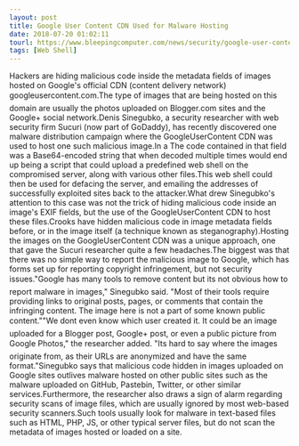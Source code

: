 ```yaml
---
layout: post
title: Google User Content CDN Used for Malware Hosting
date: 2018-07-20 01:02:11
tourl: https://www.bleepingcomputer.com/news/security/google-user-content-cdn-used-for-malware-hosting/
tags: [Web Shell]
---
```

Hackers are hiding malicious code inside the metadata fields of images hosted on Google's official CDN (content delivery network) googleusercontent.com.The type of images that are being hosted on this domain are usually the photos uploaded on Blogger.com sites and the Google+ social network.Denis Sinegubko, a security researcher with web security firm Sucuri (now part of GoDaddy), has recently discovered one malware distribution campaign where the GoogleUserContent CDN was used to host one such malicious image.In a The code contained in that field was a Base64-encoded string that when decoded multiple times would end up being a script that could upload a predefined web shell on the compromised server, along with various other files.This web shell could then be used for defacing the server, and emailing the addresses of successfully exploited sites back to the attacker.What drew Sinegubko's attention to this case was not the trick of hiding malicious code inside an image's EXIF fields, but the use of the GoogleUserContent CDN to host these files.Crooks have hidden malicious code in image metadata fields before, or in the image itself (a technique known as steganography).Hosting the images on the GoogleUserContent CDN was a unique approach, one that gave the Sucuri researcher quite a few headaches.The biggest was that there was no simple way to report the malicious image to Google, which has forms set up for reporting copyright infringement, but not security issues."Google has many tools to remove content but its not obvious how to report malware in images," Sinegubko said. "Most of their tools require providing links to original posts, pages, or comments that contain the infringing content. The image here is not a part of some known public content.""We dont even know which user created it. It could be an image uploaded for a Blogger post, Google+ post, or even a public picture from Google Photos," the researcher added. "Its hard to say where the images originate from, as their URLs are anonymized and have the same format."Sinegubko says that malicious code hidden in images uploaded on Google sites outlives malware hosted on other public sites such as the malware uploaded on GitHub, Pastebin, Twitter, or other similar services.Furthermore, the researcher also draws a sign of alarm regarding security scans of image files, which are usually ignored by most web-based security scanners.Such tools usually look for malware in text-based files such as HTML, PHP, JS, or other typical server files, but do not scan the metadata of images hosted or loaded on a site.